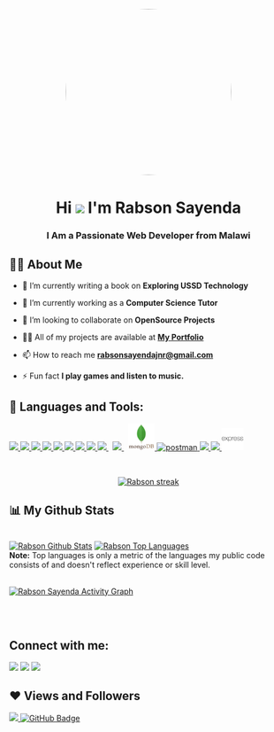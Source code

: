 <a href="#"><p align="center"><img width="300px" height="300px" src="https://avatars.githubusercontent.com/u/31789242?v=4" style="border-radius: 50%" /></p></a>

<h1 align="center">Hi <img src="https://raw.githubusercontent.com/MartinHeinz/MartinHeinz/master/wave.gif" width="30px"> I'm Rabson Sayenda</h1>
<h3 align="center">I Am a Passionate Web Developer from Malawi</h3>


## 🙋‍♂️ About Me

- 🔭 I’m currently writing a book on **Exploring USSD Technology**

- 🌱 I’m currently working as a **Computer Science Tutor**

- 👯 I’m looking to collaborate on **OpenSource Projects**

- 👨‍💻 All of my projects are available at **[My Portfolio](https://rabsonsayenda.netlify.app/)**

- 📫 How to reach me **rabsonsayendajnr@gmail.com**

- ⚡ Fun fact **I play games and listen to music.**

## 🚀 Languages and Tools:

<p align="left"> 
    <a href="https://www.java.com" target="_blank"> <img src="https://img.icons8.com/color/48/000000/java-coffee-cup-logo.png"/> </a>
    <a href="https://reactjs.org/" target="_blank"> <img src="https://img.icons8.com/color/48/000000/react-native.png"/> </a>
    <a href="https://spring.io/projects/spring-boot" target="_blank"> <img src="https://img.icons8.com/color/48/000000/spring-logo.png"/> </a> 
    <a href="https://developer.mozilla.org/en-US/docs/Web/JavaScript" target="_blank"> <img src="https://img.icons8.com/color/48/000000/javascript.png"/> </a> 
    <a href="https://www.w3.org/html/" target="_blank"> <img src="https://img.icons8.com/color/48/000000/html-5.png"/> </a> 
    <a href="https://www.w3schools.com/css/" target="_blank"> <img src="https://img.icons8.com/color/48/000000/css3.png"/> </a> 
    <a href="https://getbootstrap.com" target="_blank"> <img src="https://img.icons8.com/color/48/000000/bootstrap.png"/> </a> 
    <a href="https://www.python.org" target="_blank"> <img src="https://img.icons8.com/color/48/000000/python.png"/> </a> 
    <a style="padding-right:8px;" href="https://nodejs.org" target="_blank"> <img src="https://img.icons8.com/color/48/000000/nodejs.png"/> </a> 
    <a style="padding-right:8px;" href="https://www.mysql.com/" target="_blank"> <img src="https://img.icons8.com/fluent/50/000000/mysql-logo.png"/> </a>
    <a href="https://www.mongodb.com/" target="_blank"> <img src="https://raw.githubusercontent.com/devicons/devicon/master/icons/mongodb/mongodb-original-wordmark.svg" alt="mongodb" width="48" height="48"/> </a>  
    <a href="https://postman.com" target="_blank"> <img src="https://www.vectorlogo.zone/logos/getpostman/getpostman-icon.svg" alt="postman" width="45" height="45"/> </a>   
    <a href="https://git-scm.com/" target="_blank"> <img src="https://img.icons8.com/color/48/000000/git.png"/> </a> 
    <a href="https://redux.js.org" target="_blank"> <img src="https://img.icons8.com/color/48/000000/redux.png"/> </a>
    <a href="https://expressjs.com" target="_blank"> <img src="https://raw.githubusercontent.com/devicons/devicon/master/icons/express/express-original-wordmark.svg" alt="express" width="40" height="40"/> </a>
</p>

<!-- [![React Badge](https://img.shields.io/badge/-React-61DBFB?style=for-the-badge&labelColor=black&logo=react&logoColor=61DBFB)](#)  [![Javascript Badge](https://img.shields.io/badge/-Javascript-F0DB4F?style=for-the-badge&labelColor=black&logo=javascript&logoColor=F0DB4F)](#) [![Typescript Badge](https://img.shields.io/badge/-Typescript-007acc?style=for-the-badge&labelColor=black&logo=typescript&logoColor=007acc)](#) [![Nodejs Badge](https://img.shields.io/badge/-Nodejs-3C873A?style=for-the-badge&labelColor=black&logo=node.js&logoColor=3C873A)](#) [![GraphQL Badge](https://img.shields.io/badge/-GraphQl-e535ab?style=for-the-badge&labelColor=black&logo=node.js&logoColor=e535ab)](#) -->
<br/>

<p align="center">
    <a href="https://github.com/Rab-son/github-readme-streak-stats">
        <img title="🔥 Get streak stats for your profile at git.io/streak-stats" alt="Rabson streak" src="https://github-readme-streak-stats.herokuapp.com/?user=Rab-son&theme=black-ice&hide_border=true&stroke=0000&background=060A0CD0"/>
    </a>
</p>

## 📊 My Github Stats

  <br/>
    <a href="https://github.com/Rab-son/github-readme-stats">
    <img alt="Rabson Github Stats" src="https://github-readme-stats.vercel.app/api?username=Rab-son&show_icons=true&count_private=true&theme=react&hide_border=true&bg_color=0D1117" /></a>
  <a href="https://github.com/Rab-son/github-readme-stats"><img alt="Rabson Top Languages" src="https://github-readme-stats.vercel.app/api/top-langs/?username=Rab-son&langs_count=8&count_private=true&layout=compact&theme=react&hide_border=true&bg_color=0D1117" /></a>
  <br/>
  <b>Note:</b> Top languages is only a metric of the languages my public code consists of and doesn't reflect experience or skill level.


<br/>
<br/>

<a href="https://github.com/Rab-son/github-readme-activity-graph"><img alt="Rabson Sayenda Activity Graph" src="https://activity-graph.herokuapp.com/graph?username=Rab-son&bg_color=0D1117&color=5BCDEC&line=5BCDEC&point=FFFFFF&hide_border=true" /></a>

<br/>
<br/>

## Connect with me:
<p align="left">

<a href = "https://www.linkedin.com/in/rabson-sayenda-malawi/"><img src="https://img.icons8.com/fluent/48/000000/linkedin.png"/></a>
<a href = "https://www.youtube.com/channel/UCm1fOynL6sD3bFJYTCWnOEw"><img src="https://img.icons8.com/color/48/000000/youtube-play.png"/></a>
<a href = "https://api.whatsapp.com/send/?phone=%2B265886788210&text&app_absent=0"><img src="https://img.icons8.com/color/48/000000/whatsapp.png"/></a>
</p>

## ❤ Views and Followers
<a href="https://github.com/Rab-son/github-profile-views-counter">
    <img src="https://komarev.com/ghpvc/?username=Rab-son">
</a>
<a href="https://github.com/Rab-son?tab=followers"><img src="https://img.shields.io/github/followers/Rab-son?label=Followers&style=social" alt="GitHub Badge"></a>
